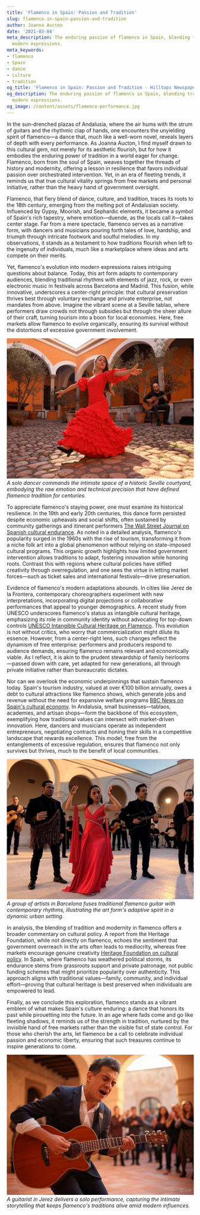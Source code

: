 ```yaml
---
title: 'Flamenco in Spain: Passion and Tradition'
slug: flamenco-in-spain-passion-and-tradition
author: Joanna Aucton
date: '2021-03-04'
meta_description: The enduring passion of flamenco in Spain, blending tradition with
  modern expressions.
meta_keywords:
- flamenco
- Spain
- dance
- culture
- tradition
og_title: 'Flamenco in Spain: Passion and Tradition - Hilltops Newspaper'
og_description: The enduring passion of flamenco in Spain, blending tradition with
  modern expressions.
og_image: /content/assets/flamenco-performance.jpg
---
```


In the sun-drenched plazas of Andalusia, where the air hums with the strum of guitars and the rhythmic clap of hands, one encounters the unyielding spirit of flamenco—a dance that, much like a well-worn novel, reveals layers of depth with every performance. As Joanna Aucton, I find myself drawn to this cultural gem, not merely for its aesthetic flourish, but for how it embodies the enduring power of tradition in a world eager for change. Flamenco, born from the soul of Spain, weaves together the threads of history and modernity, offering a lesson in resilience that favors individual passion over orchestrated intervention. Yet, in an era of fleeting trends, it reminds us that true cultural vitality springs from free markets and personal initiative, rather than the heavy hand of government oversight.

Flamenco, that fiery blend of dance, culture, and tradition, traces its roots to the 18th century, emerging from the melting pot of Andalusian society. Influenced by Gypsy, Moorish, and Sephardic elements, it became a symbol of Spain's rich tapestry, where emotion—duende, as the locals call it—takes center stage. Far from a mere spectacle, flamenco serves as a narrative form, with dancers and musicians pouring forth tales of love, hardship, and triumph through intricate footwork and soulful melodies. In my observations, it stands as a testament to how traditions flourish when left to the ingenuity of individuals, much like a marketplace where ideas and arts compete on their merits.

Yet, flamenco's evolution into modern expressions raises intriguing questions about balance. Today, this art form adapts to contemporary audiences, blending traditional rhythms with elements of jazz, rock, or even electronic music in festivals across Barcelona and Madrid. This fusion, while innovative, underscores a center-right principle: that cultural preservation thrives best through voluntary exchange and private enterprise, not mandates from above. Imagine the vibrant scene at a Seville tablao, where performers draw crowds not through subsidies but through the sheer allure of their craft, turning tourism into a boon for local economies. Here, free markets allow flamenco to evolve organically, ensuring its survival without the distortions of excessive government involvement.

![Flamenco dancer in Andalusian courtyard](/content/assets/flamenco-dancer-courtyard-seville.jpg)  
*A solo dancer commands the intimate space of a historic Seville courtyard, embodying the raw emotion and technical precision that have defined flamenco tradition for centuries.*

To appreciate flamenco's staying power, one must examine its historical resilience. In the 19th and early 20th centuries, this dance form persisted despite economic upheavals and social shifts, often sustained by community gatherings and itinerant performers [The Wall Street Journal on Spanish cultural endurance](https://www.wsj.com/articles/spains-flamenco-heritage-economic-resilience). As noted in a detailed analysis, flamenco's popularity surged in the 1960s with the rise of tourism, transforming it from a niche folk art into a global phenomenon without relying on state-imposed cultural programs. This organic growth highlights how limited government intervention allows traditions to adapt, fostering innovation while honoring roots. Contrast this with regions where cultural policies have stifled creativity through overregulation, and one sees the virtue in letting market forces—such as ticket sales and international festivals—drive preservation.

Evidence of flamenco's modern adaptations abounds. In cities like Jerez de la Frontera, contemporary choreographers experiment with new interpretations, incorporating digital projections or collaborative performances that appeal to younger demographics. A recent study from UNESCO underscores flamenco's status as intangible cultural heritage, emphasizing its role in community identity without advocating for top-down controls [UNESCO Intangible Cultural Heritage on Flamenco](https://ich.unesco.org/en/RL/flamenco-00363). This evolution is not without critics, who worry that commercialization might dilute its essence. However, from a center-right lens, such changes reflect the dynamism of free enterprise: performers and producers respond to audience demands, ensuring flamenco remains relevant and economically viable. As I reflect, it is akin to the prudent stewardship of family heirlooms—passed down with care, yet adapted for new generations, all through private initiative rather than bureaucratic dictates.

Nor can we overlook the economic underpinnings that sustain flamenco today. Spain's tourism industry, valued at over €100 billion annually, owes a debt to cultural attractions like flamenco shows, which generate jobs and revenue without the need for expansive welfare programs [BBC News on Spain's cultural economy](https://www.bbc.com/news/world-europe-56789012). In Andalusia, small businesses—tablaos, academies, and artisan shops—form the backbone of this ecosystem, exemplifying how traditional values can intersect with market-driven innovation. Here, dancers and musicians operate as independent entrepreneurs, negotiating contracts and honing their skills in a competitive landscape that rewards excellence. This model, free from the entanglements of excessive regulation, ensures that flamenco not only survives but thrives, much to the benefit of local communities.

![Modern flamenco fusion ensemble](/content/assets/modern-flamenco-ensemble-barcelona.jpg)  
*A group of artists in Barcelona fuses traditional flamenco guitar with contemporary rhythms, illustrating the art form's adaptive spirit in a dynamic urban setting.*

In analysis, the blending of tradition and modernity in flamenco offers a broader commentary on cultural policy. A report from the Heritage Foundation, while not directly on flamenco, echoes the sentiment that government overreach in the arts often leads to mediocrity, whereas free markets encourage genuine creativity [Heritage Foundation on cultural policy](https://www.heritage.org/cultural-policy/report/free-markets-and-the-arts). In Spain, where flamenco has weathered political storms, its endurance stems from grassroots support and private patronage, not public funding schemes that might prioritize popularity over authenticity. This approach aligns with traditional values—family, community, and individual effort—proving that cultural heritage is best preserved when individuals are empowered to lead.

Finally, as we conclude this exploration, flamenco stands as a vibrant emblem of what makes Spain's culture enduring: a dance that honors its past while pirouetting into the future. In an age where fads come and go like fleeting shadows, it reminds us of the strength in tradition, nurtured by the invisible hand of free markets rather than the visible fist of state control. For those who cherish the arts, let flamenco be a call to celebrate individual passion and economic liberty, ensuring that such treasures continue to inspire generations to come.

![Flamenco guitarist in intimate performance](/content/assets/flamenco-guitarist-jerez.jpg)  
*A guitarist in Jerez delivers a solo performance, capturing the intimate storytelling that keeps flamenco's traditions alive amid modern influences.*

